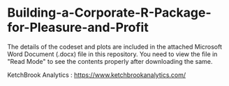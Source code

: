 # Building-a-Corporate-R-Package-for-Pleasure-and-Profit

The details of the codeset and plots are included in the attached Microsoft Word Document (.docx) file in this repository. 
You need to view the file in "Read Mode" to see the contents properly after downloading the same.

KetchBrook Analytics : https://www.ketchbrookanalytics.com/
